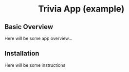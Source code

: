 <h1 align="center">Trivia App (example)</h1>

## Basic Overview
<p>Here will be some app overview...</p>

## Installation
<p>Here will be some instructions</p>